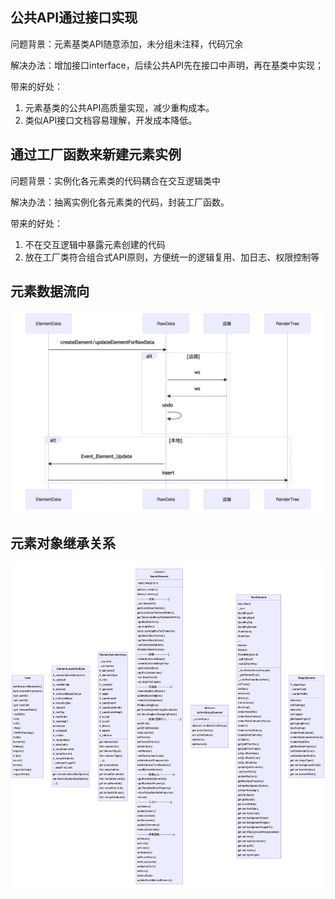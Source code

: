 ## 公共API通过接口实现
问题背景：元素基类API随意添加，未分组未注释，代码冗余

解决办法：增加接口interface，后续公共API先在接口中声明，再在基类中实现；

带来的好处：

1. 元素基类的公共API高质量实现，减少重构成本。
2. 类似API接口文档容易理解，开发成本降低。

## 通过工厂函数来新建元素实例
问题背景：实例化各元素类的代码耦合在交互逻辑类中

解决办法：抽离实例化各元素类的代码，封装工厂函数。

带来的好处：

1. 不在交互逻辑中暴露元素创建的代码
2. 放在工厂类符合组合式API原则，方便统一的逻辑复用、加日志、权限控制等


## 元素数据流向
![](../img/元素数据流向.jpg)
## 元素对象继承关系

![](../img/元素继承关系.jpg)